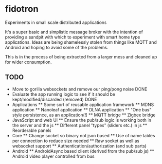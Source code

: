 # fidotron
Experiments in small scale distributed applications

It's a super basic and simplistic message broker with the intention of providing a sandpit 
with which to experiment with smart home type applications. Ideas are being shamelessly 
stolen from things like MQTT and Android and hoping to avoid some of the problems.

This is in the process of being extracted from a larger mess and cleaned up for wider
consumption.

## TODO
* Move to gorilla websockets and remove our ping/pong noise DONE
* Evaluate the app running logic to see if it should be kept/modified/discarded (removed) DONE
* Applications
** Some sort of reusable application framework
** MDNS application
** Nanoleaf application
** DLNA application
** "One bus" style persistence, as an application(!)
** MQTT bridge
** Zigbee bridge
* JavaScript and web UI
** Ensure the pub/sub logic is working both in the server and the js
** Different panel "types" (sliders etc.) in js
** Reorderable panels
* Core
** Change socket so binary not json based
** Use of name tables per connection to reduce size needed
** Raw socket as well as websocket support
** Authentication/authorization (and sub parts)
* Android
** AndroidAsync based client (derived from the pub/sub js)
** Android video player controlled from bus